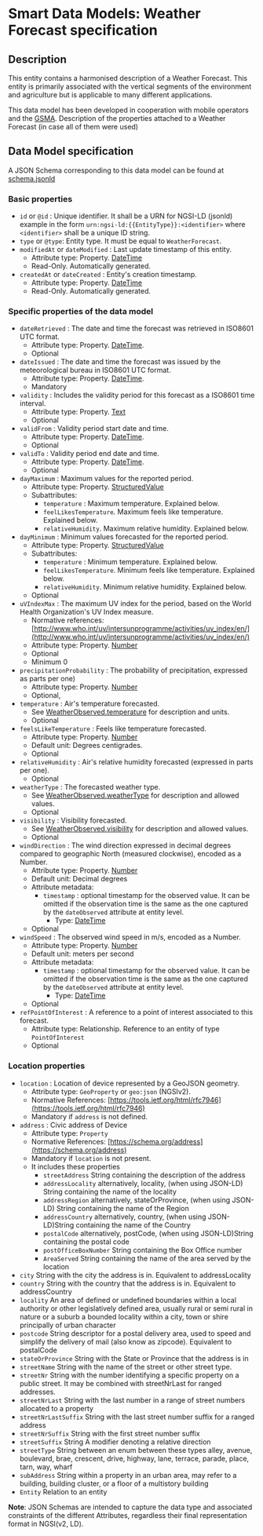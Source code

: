 # Smart Data Models: Weather Forecast specification

## Description

This entity contains a harmonised description of a Weather Forecast. This entity
is primarily associated with the vertical segments of the environment and
agriculture but is applicable to many different applications.

This data model has been developed in cooperation with mobile operators and the
[GSMA](https://www.gsma.com/iot/iot-big-data/).
Description of the properties attached to a Weather Forecast  (in case all of them were used)

## Data Model specification

A JSON Schema corresponding to this data model can be found at
[schema.jsonld](../schema.jsonld)
### Basic properties
-   `id` or `@id` : Unique identifier. It shall be a URN for NGSI-LD (jsonld) example in the form
    `urn:ngsi-ld:{{EntityType}}:<identifier>` where `<identifier>` shall be a
    unique ID string.
-   `type` or `@type`: Entity type. It must be equal to `WeatherForecast`.
-   `modifiedAt` or `dateModified` : Last update timestamp of this entity.
    -   Attribute type: Property. [DateTime](https://schema.org/DateTime)
    -   Read-Only. Automatically generated.
-   `createdAt` or `dateCreated` : Entity's creation timestamp.
    -   Attribute type: Property. [DateTime](https://schema.org/DateTime)
    -   Read-Only. Automatically generated.

### Specific properties of the data model     
-   `dateRetrieved` : The date and time the forecast was retrieved in ISO8601
    UTC format.
    -   Attribute type: Property. [DateTime](https://schema.org/DateTime).
    -   Optional
-   `dateIssued` : The date and time the forecast was issued by the
    meteorological bureau in ISO8601 UTC format.
    -   Attribute type: Property. [DateTime](https://schema.org/DateTime).
    -   Mandatory
-   `validity` : Includes the validity period for this forecast as a ISO8601
    time interval. 
    -   Attribute type: Property. [Text](https://schema.org/Text)
    -   Optional
-   `validFrom` : Validity period start date and time.
    -   Attribute type: Property. [DateTime](https://schema.org/DateTime).
    -   Optional
-   `validTo` : Validity period end date and time.
    -   Attribute type: Property. [DateTime](https://schema.org/DateTime).
    -   Optional
-   `dayMaximum` : Maximum values for the reported period.
    -   Attribute type: Property. [StructuredValue](https://schema.org/StructuredValue)
    -   Subattributes:
        -   `temperature` : Maximum temperature. Explained below.
        -   `feelLikesTemperature`. Maximum feels like temperature. Explained below.
        -   `relativeHumidity`. Maximum relative humidity. Explained below.
-   `dayMinimum` : Minimum values forecasted for the reported period.
    -   Attribute type: Property. [StructuredValue](https://schema.org/StructuredValue)
    -   Subattributes:
        -   `temperature` : Minimum temperature. Explained below.
        -   `feelLikesTemperature`. Minimum feels like temperature. Explained below.
        -   `relativeHumidity`. Minimum relative humidity. Explained below.
    -   Optional
-   `uVIndexMax` : The maximum UV index for the period, based on the World
    Health Organization's UV Index measure.
    -   Normative references:
        [http://www.who.int/uv/intersunprogramme/activities/uv_index/en/](http://www.who.int/uv/intersunprogramme/activities/uv_index/en/)
    -   Attribute type: Property. [Number](https://schema.org/Number)
    -   Optional
    -   Minimum 0
-   `precipitationProbability` : The probability of precipitation, expressed as parts per one)
    -   Attribute type: Property. [Number](https://schema.org/Number)
    -   Optional,
-   `temperature` : Air's temperature forecasted.
    -   See [WeatherObserved.temperature](../WeatherObserved/README.md) for
        description and units.
    -   Optional
-   `feelsLikeTemperature` : Feels like temperature forecasted.
    -   Attribute type: Property. [Number](https://schema.org/Number)
    -   Default unit: Degrees centigrades.
    -   Optional
-   `relativeHumidity` : Air's relative humidity forecasted (expressed in parts per one).
    -   Optional
-   `weatherType` : The forecasted weather type.
    -   See [WeatherObserved.weatherType](../WeatherObserved/README.md) for
        description and allowed values.
    -   Optional
-   `visibility` : Visibility forecasted.
    -   See [WeatherObserved.visibility](../WeatherObserved/README.md) for
        description and allowed values.
    -   Optional
-   `windDirection` : The wind direction expressed in decimal degrees compared
    to geographic North (measured clockwise), encoded as a Number.
    -   Attribute type: Property. [Number](https://schema.org/Number)
    -   Default unit: Decimal degrees
    -   Attribute metadata:
        -   `timestamp` : optional timestamp for the observed value. It can be
            omitted if the observation time is the same as the one captured by
            the `dateObserved` attribute at entity level.
            -   Type: [DateTime](https://schema.org/DateTime)
    -   Optional
-   `windSpeed` : The observed wind speed in m/s, encoded as a Number.
    -   Attribute type: Property. [Number](https://schema.org/Number)
    -   Default unit: meters per second
    -   Attribute metadata:
        -   `timestamp` : optional timestamp for the observed value. It can be
            omitted if the observation time is the same as the one captured by
            the `dateObserved` attribute at entity level.
            -   Type: [DateTime](https://schema.org/DateTime)
    -   Optional
-   `refPointOfInterest` : A reference to a point of interest associated to this
    forecast.
    -   Attribute type: Relationship. Reference to an entity of type `PointOfInterest`
    -   Optional

### Location properties
-   `location` : Location of device represented by a GeoJSON geometry.
    -   Attribute type: `GeoProperty` or `geo:json` (NGSIv2).
    -   Normative References:
        [https://tools.ietf.org/html/rfc7946](https://tools.ietf.org/html/rfc7946)
    -   Mandatory if `address` is not defined.
-   `address` : Civic address of Device
    -   Attribute type: `Property`
    -   Normative References:
        [https://schema.org/address](https://schema.org/address)
    -   Mandatory if `location` is not present.
    -   It includes these properties
        - `streetAddress`  String containing the description of the address
        - `addressLocality` alternatively, locality, (when using JSON-LD) String containing the name of the locality
        - `addressRegion` alternatively, stateOrProvince, (when using JSON-LD) String containing the name of the Region
        - `addressCountry` alternatively, country, (when using JSON-LD)String containing the name of the Country
        - `postalCode` alternatively, postCode, (when using JSON-LD)String containing the postal code
        - `postOfficeBoxNumber` String containing the Box Office number
        - `AreaServed` String containing the name of the area served by the location
-   `city` String with the city the address is in. 
Equivalent to addressLocality
-   `country` String with the country that the address is in. 
Equivalent to addressCountry
-   `locality` An area of defined or undefined boundaries within a local authority or other 
legislatively defined area, usually rural or semi rural in nature or a suburb a bounded locality within a city, town or shire principally of urban character
-   `postcode` String descriptor for a postal delivery area, used to speed and simplify 
the delivery of mail (also know as zipcode). 
Equivalent to postalCode
-   `stateOrProvince` String with the State or Province that the address is in 
-   `streetName` String with the name of the street or other street type. 
-   `streetNr` String with the number identifying a specific property on a public street. It may be combined with streetNrLast for ranged addresses.
-   `streetNrLast` String with the last number in a range of street numbers allocated to a property
-   `streetNrLastSuffix` String with the last street number suffix for a ranged address
-   `streetNrSuffix` String with the first street number suffix 
-   `streetSuffix` String A modifier denoting a relative direction
-   `streetType` String between an enum between these types 
alley, avenue, boulevard, brae, crescent, drive, highway, lane, terrace, parade, place, tarn, way, wharf
-   `subAddress` String within a property in an urban area, may refer to a building, building cluster, or a floor of a multistory building
-   `Entity` Relation to an entity 
  
**Note**: JSON Schemas are intended to capture the data type and associated
constraints of the different Attributes, regardless their final representation
format in NGSI(v2, LD).